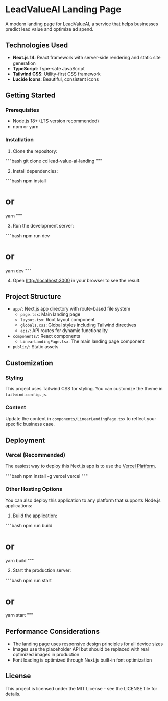 # LeadValueAI Landing Page

A modern landing page for LeadValueAI, a service that helps businesses predict lead value and optimize ad spend.

## Technologies Used

- **Next.js 14**: React framework with server-side rendering and static site generation
- **TypeScript**: Type-safe JavaScript
- **Tailwind CSS**: Utility-first CSS framework
- **Lucide Icons**: Beautiful, consistent icons

## Getting Started

### Prerequisites

- Node.js 18+ (LTS version recommended)
- npm or yarn

### Installation

1. Clone the repository:

"""bash
git clone <your-repository-url>
cd lead-value-ai-landing
"""

2. Install dependencies:

"""bash
npm install
# or
yarn
"""

3. Run the development server:

"""bash
npm run dev
# or
yarn dev
"""

4. Open [http://localhost:3000](http://localhost:3000) in your browser to see the result.

## Project Structure

- `app/`: Next.js app directory with route-based file system
  - `page.tsx`: Main landing page
  - `layout.tsx`: Root layout component
  - `globals.css`: Global styles including Tailwind directives
  - `api/`: API routes for dynamic functionality
- `components/`: React components
  - `LinearLandingPage.tsx`: The main landing page component
- `public/`: Static assets

## Customization

### Styling

This project uses Tailwind CSS for styling. You can customize the theme in `tailwind.config.js`.

### Content

Update the content in `components/LinearLandingPage.tsx` to reflect your specific business case.

## Deployment

### Vercel (Recommended)

The easiest way to deploy this Next.js app is to use the [Vercel Platform](https://vercel.com/new).

"""bash
npm install -g vercel
vercel
"""

### Other Hosting Options

You can also deploy this application to any platform that supports Node.js applications:

1. Build the application:

"""bash
npm run build
# or
yarn build
"""

2. Start the production server:

"""bash
npm run start
# or
yarn start
"""

## Performance Considerations

- The landing page uses responsive design principles for all device sizes
- Images use the placeholder API but should be replaced with real optimized images in production
- Font loading is optimized through Next.js built-in font optimization

## License

This project is licensed under the MIT License - see the LICENSE file for details. 